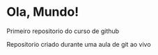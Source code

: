 # Ola, Mundo!
 Primeiro repositorio do curso de github

 Repositorio criado durante uma aula de git ao vivo

